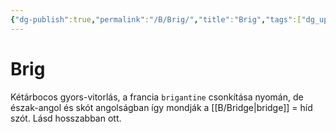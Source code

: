 ```yaml
---
{"dg-publish":true,"permalink":"/B/Brig/","title":"Brig","tags":["dg_uploaded"],"created":"2023-11-29T01:59","updated":"2023-11-29T01:59"}
---
```



# Brig

Kétárbocos gyors-vitorlás, a francia `brigantine` csonkítása nyomán, de észak-angol és skót angolságban így mondják a [[B/Bridge\|bridge]] = híd szót. Lásd hosszabban ott.  
